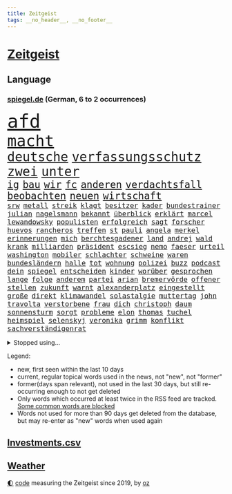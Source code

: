```yaml
---
title: Zeitgeist
tags: __no_header__, __no_footer__
---
```


# [Zeitgeist](https://oliz.io/zeitgeist/)

## Language

<h3><a href="https://www.spiegel.de" target="_blank">spiegel.de</a> (German, 6 to 2 occurrences)</h3>
<p style="font-family:monospace">
<span style="font-size:32pt"><a href="news_links.html#afd" class="current">afd</a></span>
<br>
<span style="font-size:27pt"><a href="news_links.html#macht" class="current">macht</a></span>
<br>
<span style="font-size:22pt"><a href="news_links.html#deutsche" class="current">deutsche</a></span>
<span style="font-size:22pt"><a href="news_links.html#verfassungsschutz" class="current">verfassungsschutz</a></span>
<span style="font-size:22pt"><a href="news_links.html#zwei" class="current">zwei</a></span>
<span style="font-size:22pt"><a href="news_links.html#unter" class="current">unter</a></span>
<br>
<span style="font-size:17pt"><a href="news_links.html#ig" class="current">ig</a></span>
<span style="font-size:17pt"><a href="news_links.html#bau" class="current">bau</a></span>
<span style="font-size:17pt"><a href="news_links.html#wir" class="current">wir</a></span>
<span style="font-size:17pt"><a href="news_links.html#fc" class="current">fc</a></span>
<span style="font-size:17pt"><a href="news_links.html#anderen" class="current">anderen</a></span>
<span style="font-size:17pt"><a href="news_links.html#verdachtsfall" class="current">verdachtsfall</a></span>
<span style="font-size:17pt"><a href="news_links.html#beobachten" class="current">beobachten</a></span>
<span style="font-size:17pt"><a href="news_links.html#neuen" class="current">neuen</a></span>
<span style="font-size:17pt"><a href="news_links.html#wirtschaft" class="current">wirtschaft</a></span>
<br>
<span style="font-size:12pt"><a href="news_links.html#srw" class="new">srw</a></span>
<span style="font-size:12pt"><a href="news_links.html#metall" class="current">metall</a></span>
<span style="font-size:12pt"><a href="news_links.html#streik" class="current">streik</a></span>
<span style="font-size:12pt"><a href="news_links.html#klagt" class="current">klagt</a></span>
<span style="font-size:12pt"><a href="news_links.html#besitzer" class="current">besitzer</a></span>
<span style="font-size:12pt"><a href="news_links.html#kader" class="current">kader</a></span>
<span style="font-size:12pt"><a href="news_links.html#bundestrainer" class="current">bundestrainer</a></span>
<span style="font-size:12pt"><a href="news_links.html#julian" class="current">julian</a></span>
<span style="font-size:12pt"><a href="news_links.html#nagelsmann" class="current">nagelsmann</a></span>
<span style="font-size:12pt"><a href="news_links.html#bekannt" class="current">bekannt</a></span>
<span style="font-size:12pt"><a href="news_links.html#überblick" class="current">überblick</a></span>
<span style="font-size:12pt"><a href="news_links.html#erklärt" class="current">erklärt</a></span>
<span style="font-size:12pt"><a href="news_links.html#marcel" class="current">marcel</a></span>
<span style="font-size:12pt"><a href="news_links.html#lewandowsky" class="new">lewandowsky</a></span>
<span style="font-size:12pt"><a href="news_links.html#populisten" class="current">populisten</a></span>
<span style="font-size:12pt"><a href="news_links.html#erfolgreich" class="current">erfolgreich</a></span>
<span style="font-size:12pt"><a href="news_links.html#sagt" class="current">sagt</a></span>
<span style="font-size:12pt"><a href="news_links.html#forscher" class="current">forscher</a></span>
<span style="font-size:12pt"><a href="news_links.html#huevos" class="new">huevos</a></span>
<span style="font-size:12pt"><a href="news_links.html#rancheros" class="new">rancheros</a></span>
<span style="font-size:12pt"><a href="news_links.html#treffen" class="current">treffen</a></span>
<span style="font-size:12pt"><a href="news_links.html#st" class="current">st</a></span>
<span style="font-size:12pt"><a href="news_links.html#pauli" class="current">pauli</a></span>
<span style="font-size:12pt"><a href="news_links.html#angela" class="current">angela</a></span>
<span style="font-size:12pt"><a href="news_links.html#merkel" class="current">merkel</a></span>
<span style="font-size:12pt"><a href="news_links.html#erinnerungen" class="current">erinnerungen</a></span>
<span style="font-size:12pt"><a href="news_links.html#mich" class="current">mich</a></span>
<span style="font-size:12pt"><a href="news_links.html#berchtesgadener" class="current">berchtesgadener</a></span>
<span style="font-size:12pt"><a href="news_links.html#land" class="current">land</a></span>
<span style="font-size:12pt"><a href="news_links.html#andrej" class="current">andrej</a></span>
<span style="font-size:12pt"><a href="news_links.html#wald" class="current">wald</a></span>
<span style="font-size:12pt"><a href="news_links.html#krank" class="current">krank</a></span>
<span style="font-size:12pt"><a href="news_links.html#milliarden" class="current">milliarden</a></span>
<span style="font-size:12pt"><a href="news_links.html#präsident" class="current">präsident</a></span>
<span style="font-size:12pt"><a href="news_links.html#escsieg" class="new">escsieg</a></span>
<span style="font-size:12pt"><a href="news_links.html#nemo" class="new">nemo</a></span>
<span style="font-size:12pt"><a href="news_links.html#faeser" class="current">faeser</a></span>
<span style="font-size:12pt"><a href="news_links.html#urteil" class="current">urteil</a></span>
<span style="font-size:12pt"><a href="news_links.html#washington" class="current">washington</a></span>
<span style="font-size:12pt"><a href="news_links.html#mobiler" class="new">mobiler</a></span>
<span style="font-size:12pt"><a href="news_links.html#schlachter" class="new">schlachter</a></span>
<span style="font-size:12pt"><a href="news_links.html#schweine" class="current">schweine</a></span>
<span style="font-size:12pt"><a href="news_links.html#waren" class="current">waren</a></span>
<span style="font-size:12pt"><a href="news_links.html#bundesländern" class="current">bundesländern</a></span>
<span style="font-size:12pt"><a href="news_links.html#halle" class="current">halle</a></span>
<span style="font-size:12pt"><a href="news_links.html#tot" class="current">tot</a></span>
<span style="font-size:12pt"><a href="news_links.html#wohnung" class="current">wohnung</a></span>
<span style="font-size:12pt"><a href="news_links.html#polizei" class="current">polizei</a></span>
<span style="font-size:12pt"><a href="news_links.html#buzz" class="current">buzz</a></span>
<span style="font-size:12pt"><a href="news_links.html#podcast" class="current">podcast</a></span>
<span style="font-size:12pt"><a href="news_links.html#dein" class="current">dein</a></span>
<span style="font-size:12pt"><a href="news_links.html#spiegel" class="current">spiegel</a></span>
<span style="font-size:12pt"><a href="news_links.html#entscheiden" class="current">entscheiden</a></span>
<span style="font-size:12pt"><a href="news_links.html#kinder" class="current">kinder</a></span>
<span style="font-size:12pt"><a href="news_links.html#worüber" class="current">worüber</a></span>
<span style="font-size:12pt"><a href="news_links.html#gesprochen" class="current">gesprochen</a></span>
<span style="font-size:12pt"><a href="news_links.html#lange" class="current">lange</a></span>
<span style="font-size:12pt"><a href="news_links.html#folge" class="current">folge</a></span>
<span style="font-size:12pt"><a href="news_links.html#anderem" class="current">anderem</a></span>
<span style="font-size:12pt"><a href="news_links.html#partei" class="current">partei</a></span>
<span style="font-size:12pt"><a href="news_links.html#arian" class="current">arian</a></span>
<span style="font-size:12pt"><a href="news_links.html#bremervörde" class="current">bremervörde</a></span>
<span style="font-size:12pt"><a href="news_links.html#offener" class="current">offener</a></span>
<span style="font-size:12pt"><a href="news_links.html#stellen" class="current">stellen</a></span>
<span style="font-size:12pt"><a href="news_links.html#zukunft" class="current">zukunft</a></span>
<span style="font-size:12pt"><a href="news_links.html#warnt" class="current">warnt</a></span>
<span style="font-size:12pt"><a href="news_links.html#alexanderplatz" class="new">alexanderplatz</a></span>
<span style="font-size:12pt"><a href="news_links.html#eingestellt" class="current">eingestellt</a></span>
<span style="font-size:12pt"><a href="news_links.html#große" class="current">große</a></span>
<span style="font-size:12pt"><a href="news_links.html#direkt" class="current">direkt</a></span>
<span style="font-size:12pt"><a href="news_links.html#klimawandel" class="current">klimawandel</a></span>
<span style="font-size:12pt"><a href="news_links.html#solastalgie" class="new">solastalgie</a></span>
<span style="font-size:12pt"><a href="news_links.html#muttertag" class="new">muttertag</a></span>
<span style="font-size:12pt"><a href="news_links.html#john" class="current">john</a></span>
<span style="font-size:12pt"><a href="news_links.html#travolta" class="new">travolta</a></span>
<span style="font-size:12pt"><a href="news_links.html#verstorbene" class="current">verstorbene</a></span>
<span style="font-size:12pt"><a href="news_links.html#frau" class="current">frau</a></span>
<span style="font-size:12pt"><a href="news_links.html#dich" class="current">dich</a></span>
<span style="font-size:12pt"><a href="news_links.html#christoph" class="current">christoph</a></span>
<span style="font-size:12pt"><a href="news_links.html#daum" class="new">daum</a></span>
<span style="font-size:12pt"><a href="news_links.html#sonnensturm" class="new">sonnensturm</a></span>
<span style="font-size:12pt"><a href="news_links.html#sorgt" class="current">sorgt</a></span>
<span style="font-size:12pt"><a href="news_links.html#probleme" class="current">probleme</a></span>
<span style="font-size:12pt"><a href="news_links.html#elon" class="current">elon</a></span>
<span style="font-size:12pt"><a href="news_links.html#thomas" class="current">thomas</a></span>
<span style="font-size:12pt"><a href="news_links.html#tuchel" class="current">tuchel</a></span>
<span style="font-size:12pt"><a href="news_links.html#heimspiel" class="current">heimspiel</a></span>
<span style="font-size:12pt"><a href="news_links.html#selenskyj" class="current">selenskyj</a></span>
<span style="font-size:12pt"><a href="news_links.html#veronika" class="new">veronika</a></span>
<span style="font-size:12pt"><a href="news_links.html#grimm" class="current">grimm</a></span>
<span style="font-size:12pt"><a href="news_links.html#konflikt" class="current">konflikt</a></span>
<span style="font-size:12pt"><a href="news_links.html#sachverständigenrat" class="new">sachverständigenrat</a></span>
</p>
<details>
<summary>Stopped using...</summary>
<p class="former" style="font-size:12pt">
leisten(1300) belarus(1299) bildern(1299) gerichtshof(1299) mailand(1299) williams(1299) winter(1299) gewissen(1298) tobt(1298) verzweifelt(1298) digitalisierung(1297) solle(1297) sänger(1297) vergewaltigt(1297) rassistisch(1296) zweifel(1296) christine(1295) gemeinden(1295) internationaler(1295) konservativen(1295) prüfung(1295) registriert(1295) sicherheitsbehörden(1295) 21(1294) bitten(1294) gewonnen(1294) trat(1294) verlängerung(1294) aktien(1293) appelliert(1293) bestreitet(1293) investieren(1293) sorge(1293) sturm(1293) terroristen(1293) beschluss(1292) islamischen(1292) katastrophe(1292) leer(1292) nachruf(1292) oberbürgermeister(1292) richten(1292) super(1292) verfügung(1292) verschiebt(1292) wolfgang(1292) aufmerksamkeit(1291) besetzt(1291) premiere(1291) reichte(1291) vorübergehend(1291) bloß(1290) erklärte(1290) hinterher(1290) konflikte(1290) schön(1290) tödliche(1290) untersuchen(1290) endete(1289) verpassen(1289) fällen(1288) glauben(1288) klinik(1288) außen(1287) erfasst(1287) körperverletzung(1287) versprochen(1287) gebaut(1286) rettungskräfte(1286) amerika(1285) bsc(1285) ermöglichen(1285) hertha(1285) märchen(1285) offiziellen(1285) schwanger(1285) senkt(1285) august(1284) drastisch(1284) stürmer(1284) beiträge(1283) ii(1283) produzieren(1282) sperrt(1282) verbreiten(1282) hielten(1281) langfristig(1281) ausgeliefert(1280) ermittlern(1279) frachter(1279) nachgewiesen(1279) ordnung(1279) drittel(1278) satz(1277) gang(1276) pkw(1276) einnahmen(1274) spitzenreiter(1274) treiben(1274) erschießt(1273) nachbarn(1273) steffen(1273) erfüllt(1272) haaland(1272) hoffnungen(1270) behalten(1268) fortsetzung(1267) laufenden(1267) solchen(1263) sportler(1263) beweise(1262) bundesnetzagentur(1259) afrikas(1256) kandidatur(1256) smartphones(1253) staatlichen(1253) gehabt(1249) gruppen(1249) nächstes(1241) drohne(1237) rache(1233) billiger(1228) stopp(1215) niederländer(1191) gewinne(1187) zusammenbruch(1158) autobahnen(1155) banken(1098) ministerin(1041) zentralbank(1037) zerstörte(1032) partnerschaft(1020) kilogramm(1017) verurteilung(1014) ausgefallen(1001) entlastung(990) kameras(985) gewohnt(967) gemeinschaft(960) verletzten(959) abtreibung(939) australiens(930) spezielle(926) verständigt(921) strackzimmermann(914) rhein(912) geheimdienste(908) gletscher(893) nutzung(892) vatikan(891) auge(888) akw(880) dutzenden(880) seltene(880) guterres(873) kompromiss(872) lehrerinnen(870) klappt(860) möchten(855) fördern(854) erschwert(852) marieagnes(851) propaganda(850) verkündete(839) wolf(838) gerichte(835) ring(830) bestand(816) emotionalen(816) gezwungen(814) afrikanischen(810) ergeben(810) lohnen(810) flughäfen(808) betreibt(793) spiegeltitelstory(785) gestärkt(781) nebenbei(775) gefangenschaft(771) stoff(771) kriegsverbrechen(770) kasse(768) töchter(767) 34(764) blockade(764) todes(763) günstiger(760) messerattacke(760) bewusst(759) günstige(759) links(756) finanzierung(753) natobeitritt(753) erlauben(748) fox(748) locken(734) perfekte(726) schlamm(722) zentrale(719) kinderinterview(708) sinne(697) sprung(690) tierschützer(687) thüringens(675) neustart(673) erdbeben(660) wissenschaft(659) riesig(658) aufgaben(649) zurückhaltung(648) revolution(639) drohnenangriff(633) nachhaltigkeit(631) schlimmeres(628) vizekanzler(622) 89(618) entkommen(617) professor(615) grab(612) atomkraftwerk(610) missverständnis(606) banden(599) talkshow(594) aufholjagd(591) fortschritt(589) stemmen(589) senioren(587) haustier(575) neymar(574) lkwfahrer(573) asyl(564) abgestimmt(563) methoden(561) festgehalten(557) mama(549) parallel(544) beantragen(537) prangert(536) rudi(534) credit(531) suisse(531) digital(529) geheim(529) skepsis(520) trotzen(520) colorado(509) vorbereitung(509) kritikern(508) auflaufen(507) fotograf(507) internationalem(503) verwendet(497) überstanden(495) änderung(493) dreier(489) völler(482) zehnte(479) ansicht(475) mythos(474) özdemir(469) autofahren(459) neunzigerjahren(456) schwache(456) schweres(447) bildet(444) media(442) kläger(441) 2007(434) reisten(431) lokale(430) merklich(427) wurzeln(419) stürme(414) zogen(414) milliardenschwere(413) anlagen(411) eingeräumt(411) norditalien(410) 40jähriger(407) fließen(407) kassen(405) kippen(399) lübeck(399) erfolgen(396) geknackt(392) rohstoff(391) ecuador(388) tätern(388) brachten(386) erling(385) involviert(384) taiwans(380) bijan(379) durchgesetzt(376) theorie(376) gewalttaten(374) bar(372) westlicher(372) exkanzler(370) alarmbereitschaft(368) horror(362) 13jähriger(361) bka(359) kfw(357) regierungen(352) übergibt(352) barbie(348) lied(347) motto(347) florenz(346) rechtskräftig(345) aufsteiger(344) zoll(344) strompreise(343) drohnenangriffe(340) 83(339) ermöglicht(338) sparkassen(337) übergang(337) bitter(336) blamiert(333) 29jährige(326) interessenten(326) tritte(326) morgens(324) mysteriöse(320) drastische(317) liter(315) roglič(315) festgestellt(314) primož(314) kurve(312) oldenburg(309) tatverdächtig(305) toronto(305) lebend(303) spitzenfußball(303) weile(303) sinkende(302) vergessene(301) eindringen(299) amazonas(298) gerichts(290) clemens(287) saßen(287) zäsur(287) hunde(284) klingbeil(284) leitartikel(284) spdchef(284) thrones(284) kippe(283) militärisch(283) bolsonaro(282) jair(282) urwald(282) schwitzen(281) surfen(281) palästinensische(279) strenger(278) manuela(277) schwesig(277) sturmtief(276) georgia(274) teuerste(273) bemerkenswert(272) häfen(269) cdugeneralsekretär(267) ergebnissen(265) gruppenvergewaltigung(264) lady(264) nationalspielerinnen(264) parlamentswahl(263) terroranschlag(263) küsten(262) stritten(261) arizona(260) podium(259) herstellung(257) winde(256) antónio(255) freundinnen(255) militärhilfe(252) uber(252) überwacht(252) geschäftsleute(250) eingeschlossen(249) bargeld(248) mehrwertsteuer(248) betrogen(246) verkehrsunfall(246) angegeben(245) angesehen(245) dirk(244) fame(243) usamerikanerin(243) ansage(242) graben(242) tankstelle(242) inhaber(241) heutigen(238) kneipen(238) konsequent(238) wohnviertel(238) harald(236) year(235) neuauflage(234) tabellenspitze(232) errungen(231) nachteile(231) gewinner(229) erwachsenen(228) gleicht(227) verfahrens(227) auswertung(226) entführten(225) 12000(224) bundesfinanzminister(224) stadtrat(224) weitet(224) grippe(222) vettel(222) biopic(221) luftschläge(221) 2001(219) dringenden(219) ai(217) johannesburg(217) milliardenhilfen(217) vollstreckt(217) 1981(216) isst(216) jahreszeit(215) lokführer(215) vergehen(215) gerald(213) tübingen(211) entertainment(208) fernverkehr(208) pinto(208) proben(208) verdrängt(207) population(206) auskommen(205) schlusslicht(204) tatverdächtiger(204) hilfsgüter(203) unfaire(203) ceo(202) vorbereitungen(200) vierjährige(197) aspekte(196) mexikos(196) tabellenführung(196) tennisspieler(196) zugesagt(196) beatles(195) eugelder(195) humanitären(195) tagesordnung(195) kochinstitut(194) stellungen(194) bevorzugt(193) klassischen(193) knappen(193) stimmte(193) liefen(192) götze(191) nominierung(190) sicherheitsvorkehrungen(190) leistete(189) gazastreifens(186) hamasangriff(186) hongkong(186) ratlos(186) delfine(185) geborene(185) schäuble(185) dunklen(184) großzügigen(184) einfachen(183) videobotschaft(183) terrorangriff(182) ecuadors(181) hamasterroristen(180) sexualisierte(179) gescheiterte(178) beteuert(177) weihnachten(177) generalstaatsanwaltschaft(176) parlamentarier(176) sommerspiele(176) bodentruppen(175) damaskus(175) gefährlichsten(175) grenzübergänge(175) sofia(175) womit(175) 25000(174) bekomme(174) raab(174) stromversorgung(173) messungen(172) positioniert(171) via(171) wild(171) anerkennen(170) synagoge(170) bedrohlich(168) hüller(168) raptors(168) rückgängig(168) topmanager(168) altersgruppe(167) beeindruckend(167) gdl(167) rockband(167) usschauspieler(167) kulturszene(166) maine(166) aufzeichnungen(165) hamasgeisel(165) unterhändler(161) versorgen(161) 218(160) ausländer(160) wiederbelebt(160) doppelter(159) lehrern(159) stellten(159) festen(158) kopie(158) kadewe(157) königreich(157) perry(157) turnieren(157) hamasmassaker(156) solarmodule(156) artikel(155) erlässt(155) fluggäste(155) sportvorstand(155) copa(154) signagruppe(154) tim(153) gesetzesänderung(152) passierte(151) zweistaatenlösung(151) erfahrung(149) gigantischen(149) jones(149) preisgekrönter(149) spätestens(149) datum(148) geheimnisse(148) reichweite(148) besorgniserregend(147) elite(147) getrunken(147) kalten(147) steckten(147) alpin(146) erschütterungen(146) sozialstaat(146) natomitgliedschaft(145) vermehren(145) einhaltung(144) pendler(144) sechzigerjahren(144) einverstanden(143) fach(143) ostern(143) schnappte(143) abgabe(142) lagarde(142) robbie(142) insolventen(141) kredit(141) lake(141) abtransportiert(140) ausgespielt(140) gesichter(140) geklagt(139) alabama(138) biathlon(138) friedensverhandlungen(137) kindergarten(137) wärmer(137) rechtsextremistische(136) tausender(136) abzubauen(135) experimentiert(135) gesinnung(135) wackelt(135) bändigen(134) landwirten(134) vorstellungen(134) einkaufswagen(133) fußballklub(133) mediamarktsaturn(133) netze(133) statistisches(133) umstrittenes(133) usdemokraten(133) defekte(132) unangefochten(132) verbucht(132) hollywoodstern(131) vetternwirtschaft(131) walk(131) künftiger(130) schulz(130) unwahrscheinlich(130) zettel(130) islamistischer(129) notfall(129) trailer(129) entzogen(128) inspirieren(128) investition(128) spruch(128) stift(128) 93(127) ergab(127) gratulieren(127) usdollar(127) verschüttet(127) erfuhr(126) arztpraxen(125) schokolade(125) uganda(125) brett(124) unionsfraktion(124) mitspielt(123) vorhat(123) aufstellen(122) beratungsstellen(122) vermögenswerte(122) winzigen(122) 225(121) investors(121) kragen(121) aufgebaut(120) hugh(120) oslo(120) schwersten(120) aussetzung(119) hässlich(119) mehrfamilienhaus(119) stromausfall(119) topform(119) erhoffen(117) sprengsatz(117) beliebteste(116) hannah(116) neugier(115) church(113) ushilfen(113) kathedrale(112) kaufprämie(112) notredame(112) schwerste(112) statistischem(112) umwelthilfe(112) auslaufen(111) postfaschisten(111) brocken(110) dreistelligen(110) heer(110) hektar(110) schröders(110) völkermords(110) geldern(109) gespritzt(109) mangelnde(109) russlandsanktionen(109) carl(108) dahintersteckt(108) sendet(108) öffnete(108) anthony(107) schieben(107) versammeln(107) gemobbt(106) norddeutschlands(106) rutscht(106) engsten(105) house(105) luke(105) nicaragua(105) pisten(105) scheuer(105) skifahrer(105) unbestimmte(105) ungeklärter(105) wohnhäuser(105) zulassen(105) amoklauf(103) gebrauch(103) spencer(103) triumphieren(103) wegfall(103) erfolgreichen(102) dave(101) streits(101) 400000(100) baldigen(100) kriegsschiff(100) haftanstalt(99) jetzigen(99) lawine(99) rätselhaften(99) erschienene(98) gramm(98) mikaela(98) niedersachsens(98) nobelpreisträger(98) shiffrin(98) juchef(97) köchin(97) lukaschenko(97) nervig(97) ritual(97) b(96) ehren(96) kinos(96) emobilität(95) morde(95) schmuggeln(95) südkoreanischen(95) bereitschaft(94) bergsteiger(94) expertise(94) radsports(94) bauernprotest(93) entwickler(93) weltstar(93) abzocke(92) attal(92) auswahlverfahren(92) langes(92) namibia(92) senden(92) superwahljahr(92) vorsätze(92) ausgrenzung(91) haag(91) igh(91) kapitulation(91) lehrkräften(91) rabatte(91) leonardo(90) maischberger(90) jörg(89) ranghohen(89) schützte(89) warnschuss(89) ausufernde(88) euländern(88) gestalt(88) norweger(88) pausieren(88) rabatten(88) scheiterns(88) schlingert(88) synchronsprecher(88) begraben(87) benzinpreise(87) erfassen(87) j(87) mondlandung(87) 13jährigen(86) abfedern(86) stärkung(86) verwandte(86) elton(85) entrückt(85) erzbistum(85) neugeborene(85) politischem(85) rechtsaußenpartei(85) substanz(85) wahrnehmung(85) 737800(84) berufsverkehr(84) besorgniserregenden(84) blöd(84) neunjähriger(84) techniker(84) aamodt(83) aleksander(83) alexis(83) allgegenwärtig(83) betrugs(83) bürokratieabbau(83) kilde(83) melbourne(83) saale(83) spielmacher(83) verstopfte(83) batic(82) leitmayr(82) luftwaffenchef(82) marie(82) matteo(82) milch(82) neuss(82) teilnehmende(82) dnipro(81) hohem(81) panini(81) stickeralbum(81) diabetes(80) entfällt(80) israelpolitik(80) belastender(79) dakar(79) kachelmann(79) mandatsträger(79) onlineverkauf(79) wetterexperte(79) altkanzlerin(78) helles(78) schwierigsten(78) kettcar(77) yorkern(77) zuschauerin(77) amthor(76) eisbergs(76) kriegsgefangenen(76) platzt(76) preissteigerungen(76) ravensburg(76) reihenweise(76) sturzserie(76) untreue(76) völligen(76) weltmarkt(76) wgzimmerpreise(76) bebte(75) laos(75) präsidentschaftskandidat(75) schlüssel(75) ungeklärte(75) verewigt(75) vorkommen(75) what(75) wiegen(75) furchtbaren(74) mitnehmen(74) stahlen(74) trieben(74) bilbao(73) dschihad(73) entfernte(73) fahndet(73) konkretes(73) manipulation(73) maßlos(73) militärflugzeug(73) militärmaschine(73) rey(73) schwächeanfall(73) seltsamer(73) veralteten(73) verdrängte(73) verhandlungstisch(73) merkels(72) missbrauchte(72) trick(72) völkerrechts(72) aserbaidschanischen(71) rechnungen(71) signapleite(71) 43jährige(70) boateng(70) europäischem(70) iris(70) jérôme(70) moreno+1(70) mutig(70) schütteln(70) abbrechen(69) anforderungen(69) beratungsfirma(69) meeresgrund(69) wohlauf(69) zentral(69) abenteuerlichen(68) bemerkenswerte(68) misere(68) rogowski(68) ausgeschrieben(67) bergarbeiter(67) bündnisses(67) einsehen(67) interner(67) kleinzureden(67) realistische(67) schwein(67) siegtreffer(67) calhoun(66) einzelfall(66) gruppierungen(66) haute(66) kreuzfahrtschiff(66) stellvertreterin(66) theresa(66) dopingtest(65) einladungen(65) regimekritischen(65) sportlichen(65) filmgeschäft(64) freigemacht(64) gerieten(64) kleben(64) sanktionsliste(64) entschlüsselt(63) wittern(63) alijew(62) auslösen(62) journalistisches(62) rasch(62) saporischschja(62) schmuck(62) strategische(62) antisemitismusvorwürfen(61) anweisungen(61) boatengs(61) frühe(61) nullerjahre(61) trinidad(61) verkehrsbetriebe(61) harington(60) jahrestag(60) kit(60) oleg(60) olli(60) waffenfund(60) östlichen(60) befragt(59) bestätigung(59) brüsseler(59) jva(59) lebenswerk(59) peta(59) steuersenkungen(59) sätze(59) versöhnen(59) angreiferin(58) dorn(58) garweg(58) kartenzahlung(58) mobilmachung(58) schmiss(58) verschollen(58) wodka(58) zulässig(58) abhängigkeit(57) bewaffnung(57) bezahlkarten(57) countryalbum(57) teufel(57) 91(56) agenda(56) erheblichem(56) fdpverkehrsminister(56) frühstück(56) kanzlerin(56) landtagspräsidentin(56) olympiateilnahme(56) pfiff(56) schwebebahn(56) verwüstung(56) abo(55) angewiesen(55) elektronischer(55) erwirken(55) personalausweis(55) risse(55) schwelt(55) wahlbehörde(55) aschermittwoch(54) befürchtung(54) jet(54) nbateam(54) unverständnis(54) verlorene(54) zittert(54) bewundert(53) beängstigend(53) geheimnisvoller(53) hisbollahkommandeurs(53) israelfeindliche(53) meidet(53) nachlässigkeit(53) peruanischen(53) stürze(53) wasserspringer(53) wirtschaftsentwicklung(53) 1864(52) gemischtes(52) kremlherrscher(52) fälschlicherweise(51) mehrheitlich(51) schätze(51) seeleute(51) haftbedingungen(50) kostete(50) rochen(50) verdachts(50) überweisungen(50) 45jähriger(49) hauptfigur(49) karikaturisten(49) lüge(49) account(48) aktivsten(48) eingesetzte(48) liberal(48) mehrarbeit(48) rächen(48) sarah(48) burkart(47) djirsarai(47) kitas(47) leichtathleten(47) präsidium(47) souveränität(47) wespen(47) zusammenschluss(47) abschiedstournee(46) cannabisfreigabe(46) festzunehmen(46) kanadischer(46) katy(46) kids(46) legten(46) leichnams(46) mechanismus(46) norddeutschland(46) telefonate(46) alves(45) drangsaliert(45) fertigstellung(45) friedhelm(45) funkel(45) hintereinander(45) masse(45) rüstung(45) weltmeistermannschaft(45) durchsuchung(44) grube(44) limburg(44) nächtliches(44) photographer(44) sido(44) wuppertal(44) eingestochen(43) einzusetzen(43) gegenstand(43) konventionelle(43) lka(43) rewe(43) vampire(43) agenten(42) oppositionsführerin(42) 69(41) akkus(41) bulgarien(41) erhebung(41) kreativ(41) populärsten(41) thailänder(41) arschloch(40) bewunderte(40) eigentumswohnung(40) lehre(40) räuber(40) tempelberg(40) erfolgreicher(39) exterroristin(39) ostdeutscher(39) stände(39) toryabgeordnete(39) tvduell(39) ufo(39) abschließen(38) anhören(38) anklagebank(38) eingemischt(38) erdrutsche(38) bloßgestellt(37) moderiert(37) rekordtemperaturen(37) schulter(37) solofahrt(37) 2039(36) eukommissaren(36) flugbegleiterinnen(36) marsalek(36) rekruten(36) sainz(36) vereinbar(36) xz(36) ablösen(35) brust(35) eautoabsatz(35) entschiedener(35) flüchtete(35) hergestellte(35) nationalsport(35) nukleare(35) robotaxis(35) taxis(35) technischer(35) 58jährige(34) allergikern(34) bundesstaaten(34) exwirecardmanager(34) fünftes(34) haltbar(34) kinohit(34) pin(34) plastik(34) 14jährigen(33) alleinerziehende(33) dragon(33) spohr(33) tapfer(33) fastenmonat(32) shoppingcenter(32) vorstandsvorsitzender(32) eurofighter(31) generationenkapital(31) lenkte(31) marschiert(31) mitgründer(31) monster(31) coronamaßnahmen(30) einspielen(30) källenius(30) mercedeschef(30) ola(30) rückerstattung(30) schriftlich(30) vorschriften(30) zeichner(30) dürfe(29) edeka(29) engagieren(29) ermittlungsrichter(29) ernennung(29) fastfoodkette(29) klafft(29) lehrstück(29) scheiterten(29) tatortkommissar(29) titelrennen(29) kasia(28) lenhardt(28) lobbyverband(28) malen(28) fürsprecher(27) gratulierte(27) großstädte(27) luftsicherheit(27) style(27) aksamoschee(26) aktie(26) amtierenden(26) batterien(26) beisheim(26) cannabiskonsum(26) emanzipation(26) geheimdienstler(26) grundlegende(26) ramadans(26) regnerisch(26) riskante(26) saufrituale(26) school(26) verteidigungsanlagen(26) vollzogen(26) whu(26) 1881(25) drittes(25) internetanschluss(25) intime(25) kostspielig(25) messner(25) rechtsradikale(25) terrororganisationen(25) aaron(24) ausdruck(24) bruders(24) fußballstars(24) schlüsse(24) unerwünschte(24) wöchentlich(24) fangen(23) gesellschaftlichen(23) kleidungsstücke(23) palmer(23) polizeieinsätze(23) rauschende(23) unerschwinglich(23) verziert(23) voraussicht(23) brands(22) cdukollegen(22) mindestalter(22) verschärfter(22) 20jähriger(21) abstiegsbedrohten(21) bauarbeiten(21) coughlan(21) frühjahrsklassiker(21) luftaufnahmen(21) moderatorinnen(21) nda(21) nicola(21) verdächtig(21) ausprobiert(20) erinnerte(20) getreten(20) haub(20) paragraf(20) quecksilber(20) schokohasen(20) unvermittelt(20) versorgungslage(20) waffenexporte(20) islamischer(19) klimaprotest(19) milchaufschäumer(19) minderheit(19) niedrige(19) pianist(19) verläuft(19) 175(18) absurde(18) charisma(18) denkbar(18) hauptquartier(18) justizministerin(18) ostpolitik(18) shapps(18) sozialer(18) vielerlei(18) zuwanderer(18) bergamo(17) impulse(17) lngterminal(17) pensionierte(17) spende(17) belarussischen(16) hbo(16) jontay(16) konstruktion(16) porter(16) staatschefs(16) uswaffen(16) vorfahren(16) wettbetrug(16) katja(15) lenhardts(15) profit(15) talkshows(15) zehnjährigen(15) elektronische(14) entbrannt(14) grobe(14) mobilisieren(14) naher(14) neoliberalen(14) passus(14) schweineniere(14) spitznamen(14) teilgeständnis(14) verschütteten(14) wahrscheinliche(14) wassermangel(14) ansatz(13) dfbtrikot(13) eigenständiger(13) gegend(13) konzerthalle(13) ostküste(13) schadsoftware(13) stichwahl(13) tarifeinigung(13) angebote(12) brasilianischer(12) ewige(12) gelegenheiten(12) hobbys(12) navigator(12) parisroubaix(12) tariflösung(12) beamtinnen(11) fahrten(11) fortwo(11) hühnerfüße(11) illegalem(11) jungstar(11) medienfirma(11) reiste(11) smart(11)
</p>
</details>
<p>Legend:
<ul>
<li><span class="new">new</span>, first seen within the last 10 days</li>
<li><span class="current">current</span>, regular topical words used in the news, not "new", not "former"</li>
<li><span class="former">former(days span relevant)</span>, not used in the last 30 days, but still re-occurring enough to not get deleted</li>
<li>Only words which occurred at least twice in the RSS feed are tracked. <a href="language/filters.py">Some common words are blocked</a></li>
<li>Words not used for more than 90 days get deleted from the database, but may re-enter as "new" words when used again</li>
</ul>
</p>

## [Investments](investments.html)[.csv](investments.csv)

## [Weather](weather.html)

<footer>
<a href="javascript:toggleTheme()" class="nav">🌓</a>
<a href="https://github.com/ooz/zeitgeist">code</a> measuring the Zeitgeist since 2019, by <a href="https://oliz.io">oz</a>
</footer>
